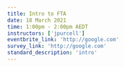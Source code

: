 ```yaml
---
title: Intro to FTA
date: 18 March 2021
time: 1:00pm - 2:00pm AEDT
instructors: ['jpurcell']
eventbrite_link: 'http://google.com'
survey_link: 'http://google.com'
standard_description: 'intro'
---
```

